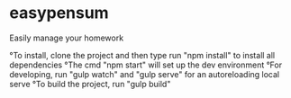 # easypensum
Easily manage your homework


°To install, clone the project and then type run "npm install" to install all dependencies
°The cmd "npm start" will set up the dev environment
°For developing, run "gulp watch" and "gulp serve" for an autoreloading local serve
°To build the project, run "gulp build"